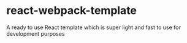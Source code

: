 # react-webpack-template
A ready to use React template which is super light and fast to use for development purposes
